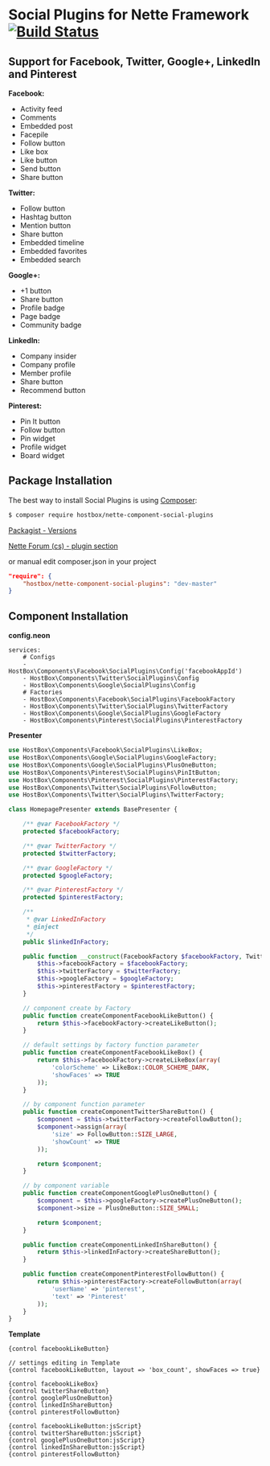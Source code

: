 Social Plugins for Nette Framework [![Build Status](https://travis-ci.org/HostBox/nette-social-plugins.png)](https://travis-ci.org/HostBox/nette-socialPlugins)
===================


Support for Facebook, Twitter, Google+, LinkedIn and Pinterest
-------------------

**Facebook:**

- Activity feed
- Comments
- Embedded post
- Facepile
- Follow button
- Like box
- Like button
- Send button
- Share button

**Twitter:**

- Follow button
- Hashtag button
- Mention button
- Share button
- Embedded timeline
- Embedded favorites
- Embedded search

**Google+:**

- +1 button
- Share button
- Profile badge
- Page badge
- Community badge

**LinkedIn:**

- Company insider
- Company profile
- Member profile
- Share button
- Recommend button

**Pinterest:**

- Pin It button
- Follow button
- Pin widget
- Profile widget
- Board widget

Package Installation
-------------------

The best way to install Social Plugins is using [Composer](http://getcomposer.org/):

```sh
$ composer require hostbox/nette-component-social-plugins
```

[Packagist - Versions](https://packagist.org/packages/hostbox/nette-component-social-plugins)

[Nette Forum (cs) - plugin section](http://forum.nette.org/cs/16220-social-plugins-facebook-twitter-a-g)

or manual edit composer.json in your project

```json
"require": {
    "hostbox/nette-component-social-plugins": "dev-master"
}
```

Component Installation
-------------------

**config.neon**

    services:
        # Configs
        - HostBox\Components\Facebook\SocialPlugins\Config('facebookAppId')
        - HostBox\Components\Twitter\SocialPlugins\Config
        - HostBox\Components\Google\SocialPlugins\Config
        # Factories
        - HostBox\Components\Facebook\SocialPlugins\FacebookFactory
        - HostBox\Components\Twitter\SocialPlugins\TwitterFactory
        - HostBox\Components\Google\SocialPlugins\GoogleFactory
        - HostBox\Components\Pinterest\SocialPlugins\PinterestFactory


**Presenter**

```php
use HostBox\Components\Facebook\SocialPlugins\LikeBox;
use HostBox\Components\Google\SocialPlugins\GoogleFactory;
use HostBox\Components\Google\SocialPlugins\PlusOneButton;
use HostBox\Components\Pinterest\SocialPlugins\PinItButton;
use HostBox\Components\Pinterest\SocialPlugins\PinterestFactory;
use HostBox\Components\Twitter\SocialPlugins\FollowButton;
use HostBox\Components\Twitter\SocialPlugins\TwitterFactory;

class HomepagePresenter extends BasePresenter {

    /** @var FacebookFactory */
    protected $facebookFactory;

    /** @var TwitterFactory */
    protected $twitterFactory;

    /** @var GoogleFactory */
    protected $googleFactory;

    /** @var PinterestFactory */
    protected $pinterestFactory;

    /**
     * @var LinkedInFactory
     * @inject
     */
    public $linkedInFactory;

    public function __construct(FacebookFactory $facebookFactory, TwitterFactory $twitterFactory, GoogleFactory $googleFactory, PinterestFactory $pinterestFactory) {
        $this->facebookFactory = $facebookFactory;
        $this->twitterFactory = $twitterFactory;
        $this->googleFactory = $googleFactory;
        $this->pinterestFactory = $pinterestFactory;
    }

    // component create by Factory
    public function createComponentFacebookLikeButton() {
        return $this->facebookFactory->createLikeButton();
    }

    // default settings by factory function parameter
    public function createComponentFacebookLikeBox() {
        return $this->facebookFactory->createLikeBox(array(
            'colorScheme' => LikeBox::COLOR_SCHEME_DARK,
            'showFaces' => TRUE
        ));
    }

    // by component function parameter
    public function createComponentTwitterShareButton() {
        $component = $this->twitterFactory->createFollowButton();
        $component->assign(array(
            'size' => FollowButton::SIZE_LARGE,
            'showCount' => TRUE
        ));

        return $component;
    }

    // by component variable
    public function createComponentGooglePlusOneButton() {
        $component = $this->googleFactory->createPlusOneButton();
        $component->size = PlusOneButton::SIZE_SMALL;

        return $component;
    }

    public function createComponentLinkedInShareButton() {
        return $this->linkedInFactory->createShareButton();
    }

    public function createComponentPinterestFollowButton() {
        return $this->pinterestFactory->createFollowButton(array(
            'userName' => 'pinterest',
            'text' => 'Pinterest'
        ));
    }
}
```

**Template**


    {control facebookLikeButton}

    // settings editing in Template
    {control facebookLikeButton, layout => 'box_count', showFaces => true}

    {control facebookLikeBox}
    {control twitterShareButton}
    {control googlePlusOneButton}
    {control linkedInShareButton}
    {control pinterestFollowButton}

    {control facebookLikeButton:jsScript}
    {control twitterShareButton:jsScript}
    {control googlePlusOneButton:jsScript}
    {control linkedInShareButton:jsScript}
    {control pinterestFollowButton}
